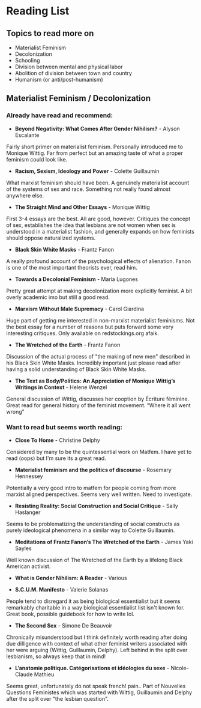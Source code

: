 # Reading List

## Topics to read more on

 - Materialist Feminism
 - Decolonization
 - Schooling
 - Division between mental and physical labor
 - Abolition of division between town and country
 - Humanism (or anti/post-humanism)

## Materialist Feminism / Decolonization

### **Already have read and recommend:**

 - **Beyond Negativity: What Comes After Gender Nihilism?** - Alyson Escalante

 Fairly short primer on materialist feminism. Personally introduced me to Monique Wittig. Far from perfect but an amazing taste of what a proper feminism could look like.

 - **Racism, Sexism, Ideology and Power** - Colette Guillaumin 
 
 What marxist feminism should have been. A genuinely materialist account of the systems of sex and race. Something not really found almost anywhere else. 
 
 - **The Straight Mind and Other Essays** - Monique Wittig

 First 3-4 essays are the best. All are good, however. Critiques the concept of sex, establishes the idea that lesbians are not women when sex is understood in a materialist fashion, and generally expands on how feminists should oppose naturalized systems. 
 
 - **Black Skin White Masks** - Frantz Fanon 

 A really profound account of the psychological effects of alienation. Fanon is one of the most important theorists ever, read him.
 
 - **Towards a Decolonial Feminism** - Maria Lugones
 
 Pretty great attempt at making decolonization more explicitly feminist. A bit overly academic imo but still a good read. 

 - **Marxism Without Male Supremacy** - Carol Giardina 

 Huge part of getting me interested in non-marxist materialist feminisms. Not the best essay for a number of reasons but puts forward some very interesting critiques. Only available on redstockings.org afaik. 
 
 - **The Wretched of the Earth** - Frantz Fanon

Discussion of the actual process of "the making of new men" described in his Black Skin White Masks. Incredibly important just please read after having a solid understanding of Black Skin White Masks.

 - **The Text as Body/Politics: An Appreciation of Monique Wittig’s Writings in Context** - Helene Wenzel

General discussion of Wittig, discusses her cooption by Écriture féminine. Great read for general history of the feminist movement. “Where it all went wrong”

### **Want to read but seems worth reading:**

  - **Close To Home** - Christine Delphy
 
 Considered by  many to be the quintessential work on Matfem. I have yet to read (oops) but I'm sure its a great read. 

  - **Materialist feminism and the politics of discourse** - Rosemary Hennessey

 Potentially a very good intro to matfem for people coming from more marxist aligned perspectives. Seems very well written. Need to investigate. 

  - **Resisting Reality: Social Construction and Social Critique** - Sally Haslanger 

 Seems to be problematizing the understanding of social constructs as purely ideological phenomena in a similar way to Colette Guillaumin. 
 
  - **Meditations of Frantz Fanon’s The Wretched of the Earth** - James Yaki Sayles 

 Well known discussion of The Wretched of the Earth by a lifelong Black American activist.  
 
  - **What is Gender Nihilism: A Reader** - Various

  - **S.C.U.M. Manifesto** - Valerie Solanas

 People tend to disregard it as being biological essentialist but it seems remarkably charitable in a way biological essentialist list isn't known for. Great book, possible guidebook for how to write lol.
 
  - **The Second Sex** - Simone De Beauvoir 

Chronically misunderstood but I think definitely worth reading after doing due dilligence with context of what other feminist writers associated with her were arguing (Wittig, Guillaumin, Delphy). Left behind in the split over lesbianism, so always keep that in mind! 

  - **L’anatomie politique. Catégorisations et idéologies du sexe** - Nicole-Claude Mathieu

Seems great, unfortunately do not speak french! pain.. Part of Nouvelles Questions Feministes which was started with Wittig, Guillaumin and Delphy after the split over "the lesbian question". 


 

